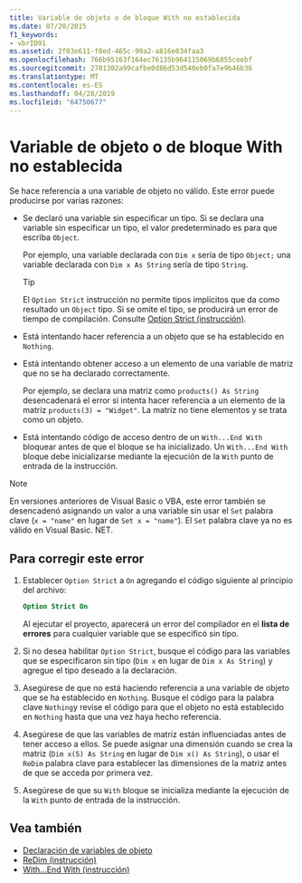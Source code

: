 ```yaml
---
title: Variable de objeto o de bloque With no establecida
ms.date: 07/20/2015
f1_keywords:
- vbrID91
ms.assetid: 2f03e611-f0ed-465c-99a2-a816e034faa3
ms.openlocfilehash: 766b95163f164ec76135b964115069b6855ceebf
ms.sourcegitcommit: 2701302a99cafbe0d86d53d540eb0fa7e9b46b36
ms.translationtype: MT
ms.contentlocale: es-ES
ms.lasthandoff: 04/28/2019
ms.locfileid: "64750677"
---
```

# <a name="object-variable-or-with-block-variable-not-set"></a>Variable de objeto o de bloque With no establecida
Se hace referencia a una variable de objeto no válido.   Este error puede producirse por varias razones:

- Se declaró una variable sin especificar un tipo. Si se declara una variable sin especificar un tipo, el valor predeterminado es para que escriba `Object`.

    Por ejemplo, una variable declarada con `Dim x` sería de tipo `Object;` una variable declarada con `Dim x As String` sería de tipo `String`.

    > [!TIP]
    >  El `Option Strict` instrucción no permite tipos implícitos que da como resultado un `Object` tipo. Si se omite el tipo, se producirá un error de tiempo de compilación. Consulte [Option Strict (instrucción)](../../../visual-basic/language-reference/statements/option-strict-statement.md).

- Está intentando hacer referencia a un objeto que se ha establecido en `Nothing`.

- Está intentando obtener acceso a un elemento de una variable de matriz que no se ha declarado correctamente.

    Por ejemplo, se declara una matriz como `products() As String` desencadenará el error si intenta hacer referencia a un elemento de la matriz `products(3) = "Widget"`. La matriz no tiene elementos y se trata como un objeto.

- Está intentando código de acceso dentro de un `With...End With` bloquear antes de que el bloque se ha inicializado.   Un `With...End With` bloque debe inicializarse mediante la ejecución de la `With` punto de entrada de la instrucción.

> [!NOTE]
> En versiones anteriores de Visual Basic o VBA, este error también se desencadenó asignando un valor a una variable sin usar el `Set` palabra clave (`x = "name"` en lugar de `Set x = "name"`). El `Set` palabra clave ya no es válido en Visual Basic. NET.

## <a name="to-correct-this-error"></a>Para corregir este error

1. Establecer `Option Strict` a `On` agregando el código siguiente al principio del archivo:

    ```vb
    Option Strict On
    ```

    Al ejecutar el proyecto, aparecerá un error del compilador en el **lista de errores** para cualquier variable que se especificó sin tipo.

2. Si no desea habilitar `Option Strict`, busque el código para las variables que se especificaron sin tipo (`Dim x` en lugar de `Dim x As String`) y agregue el tipo deseado a la declaración.

3. Asegúrese de que no está haciendo referencia a una variable de objeto que se ha establecido en `Nothing`.  Busque el código para la palabra clave `Nothing`y revise el código para que el objeto no está establecido en `Nothing` hasta que una vez haya hecho referencia.

4. Asegúrese de que las variables de matriz están influenciadas antes de tener acceso a ellos. Se puede asignar una dimensión cuando se crea la matriz (`Dim x(5) As String` en lugar de `Dim x() As String`), o usar el `ReDim` palabra clave para establecer las dimensiones de la matriz antes de que se acceda por primera vez.

5. Asegúrese de que su `With` bloque se inicializa mediante la ejecución de la `With` punto de entrada de la instrucción.

## <a name="see-also"></a>Vea también

- [Declaración de variables de objeto](../../../visual-basic/programming-guide/language-features/variables/object-variable-declaration.md)
- [ReDim (instrucción)](../../../visual-basic/language-reference/statements/redim-statement.md)
- [With...End With (instrucción)](../../../visual-basic/language-reference/statements/with-end-with-statement.md)
